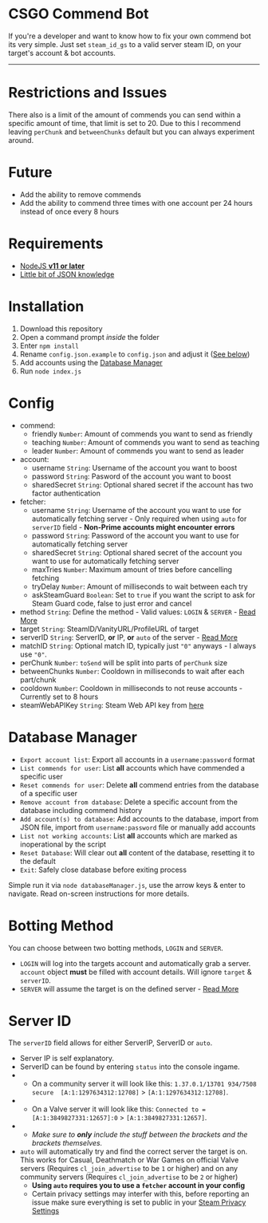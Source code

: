 # CSGO Commend Bot
If you're a developer and want to know how to fix your own commend bot its very simple. Just set `steam_id_gs` to a valid server steam ID, on your target's account & bot accounts.

---

# Restrictions and Issues
There also is a limit of the amount of commends you can send within a specific amount of time, that limit is set to 20. Due to this I recommend leaving `perChunk` and `betweenChunks` default but you can always experiment around.

# Future
- Add the ability to remove commends
- Add the ability to commend three times with one account per 24 hours instead of once every 8 hours

# Requirements
- [NodeJS **v11 or later**](https://nodejs.org/)
- [Little bit of JSON knowledge](https://www.json.org/)

# Installation
1. Download this repository
2. Open a command prompt *inside* the folder
3. Enter `npm install`
4. Rename `config.json.example` to `config.json` and adjust it ([See below](#config))
5. Add accounts using the [Database Manager](#database-manager)
6. Run `node index.js`

# Config
- commend:
  - friendly `Number`: Amount of commends you want to send as friendly
  - teaching `Number`: Amount of commends you want to send as teaching
  - leader `Number`: Amount of commends you want to send as leader
- account:
  - username `String`: Username of the account you want to boost
  - password `String`: Pasword of the account you want to boost
  - sharedSecret `String`: Optional shared secret if the account has two factor authentication
- fetcher:
  - username `String`: Username of the account you want to use for automatically fetching server - Only required when using `auto` for `serverID` field - **Non-Prime accounts might encounter errors**
  - password `String`: Password of the account you want to use for automatically fetching server
  - sharedSecret `String`: Optional shared secret of the account you want to use for automatically fetching server
  - maxTries `Number`: Maximum amount of tries before cancelling fetching
  - tryDelay `Number`: Amount of milliseconds to wait between each try
  - askSteamGuard `Boolean`: Set to `true` if you want the script to ask for Steam Guard code, false to just error and cancel
- method `String`: Define the method - Valid values: `LOGIN` & `SERVER` - [Read More](#botting-method)
- target `String`: SteamID/VanityURL/ProfileURL of target
- serverID `String`: ServerID, **or** IP, **or** `auto` of the server - [Read More](#server-id)
- matchID `String`: Optional match ID, typically just `"0"` anyways - I always use `"0"`.
- perChunk `Number`: `toSend` will be split into parts of `perChunk` size
- betweenChunks `Number`: Cooldown in milliseconds to wait after each part/chunk
- cooldown `Number`: Cooldown in milliseconds to not reuse accounts - Currently set to 8 hours
- steamWebAPIKey `String`: Steam Web API key from [here](https://steamcommunity.com/dev/apikey)

# Database Manager
- `Export account list`: Export all accounts in a `username:password` format
- `List commends for user`: List **all** accounts which have commended a specific user
- `Reset commends for user`: Delete **all** commend entries from the database of a specific user
- `Remove account from database`: Delete a specific account from the database including commend history
- `Add account(s) to database`: Add accounts to the database, import from JSON file, import from `username:password` file or manually add accounts
- `List not working accounts`: List **all** accounts which are marked as inoperational by the script
- `Reset Database`: Will clear out **all** content of the database, resetting it to the default
- `Exit`: Safely close database before exiting process

Simple run it via `node databaseManager.js`, use the arrow keys & enter to navigate. Read on-screen instructions for more details.

# Botting Method
You can choose between two botting methods, `LOGIN` and `SERVER`.

- `LOGIN` will log into the targets account and automatically grab a server. `account` object **must** be filled with account details. Will ignore `target` & `serverID`.
- `SERVER` will assume the target is on the defined server - [Read More](#server-id)

# Server ID
The `serverID` field allows for either ServerIP, ServerID or `auto`.

- Server IP is self explanatory.
- ServerID can be found by entering `status` into the console ingame.
- - On a community server it will look like this: `1.37.0.1/13701 934/7508 secure  [A:1:1297634312:12708]` > `[A:1:1297634312:12708]`.
- - On a Valve server it will look like this: `Connected to =[A:1:3849827331:12657]:0` > `[A:1:3849827331:12657]`.
- - *Make sure to **only** include the stuff between the brackets and the brackets themselves.*
- `auto` will automatically try and find the correct server the target is on. This works for Casual, Deathmatch or War Games on official Valve servers (Requires `cl_join_advertise` to be `1` or higher) and on any community servers (Requires `cl_join_advertise` to be `2` or higher)
  - **Using `auto` requires you to use a `fetcher` account in your config**
  - Certain privacy settings may interfer with this, before reporting an issue make sure everything is set to public in your [Steam Privacy Settings](https://steamcommunity.com/my/edit/settings)
